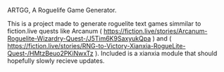 ARTGG, A Roguelife Game Generator.

This is a project made to generate roguelite text games simmilar to fiction.live quests like Arcanum ( https://fiction.live/stories/Arcanum-Roguelite-Wizardry-Quest-/J5Tim6K9SaxyukQpa ) and ( https://fiction.live/stories/RNG-to-Victory-Xianxia-RogueLite-Quest-/HMtzBeuo2PKiNwxTz ).
Included is a xianxia module that should hopefully slowly recieve updates.
